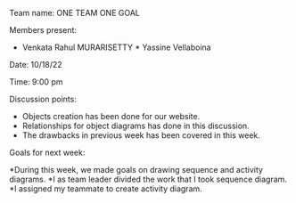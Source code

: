 
Team name: ONE TEAM ONE GOAL

Members present:  
   * Venkata Rahul MURARISETTY
    * Yassine Vellaboina

Date: 10/18/22

Time:  9:00 pm

Discussion points: 

*   Objects creation has been done for our website.
* Relationships for object diagrams has done in this discussion.
* The drawbacks in previous week has been covered in this week.

Goals for next week:

*During this week, we made goals on drawing sequence and activity diagrams.
*I as team leader divided the work that I took sequence diagram.
*I assigned my teammate to create activity diagram.


